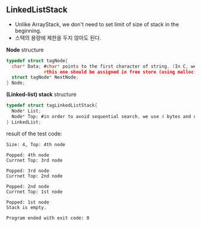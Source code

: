 ## LinkedListStack
> 

* Unlike ArrayStack, we don't need to set limit of size of stack in the beginning.
* 스택의 용량에 제한을 두지 않아도 된다.



**Node** structure
```C
typedef struct tagNode{
  char* Data; #char* points to the first character of string. (In C, we can use pointer like a string)
              #this one should be assigned in free store (using malloc(strlen(Data)+1)
  struct tagNode* NextNode;
} Node;
```

**(Linked-list) stack** structure
```C
typedef struct tagLinkedListStack{
  Node* List;
  Node* Top; #in order to avoid sequential search, we use 4 bytes and use pointer "Top"
} LinkedList;
```

result of the test code:
```
Size: 4, Top: 4th node

Popped: 4th node
Currnet Top: 3rd node

Popped: 3rd node
Currnet Top: 2nd node

Popped: 2nd node
Currnet Top: 1st node

Popped: 1st node
Stack is empty.

Program ended with exit code: 0
```
